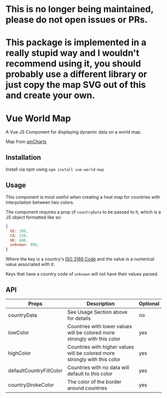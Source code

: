 # This is no longer being maintained, please do not open issues or PRs.
# This package is implemented in a really stupid way and I wouldn't recommend using it, you should probably use a different library or just copy the map SVG out of this and create your own.

# Vue World Map

A Vue JS Component for displaying dynamic data on a world map.

Map from [amCharts](https://www.amcharts.com/svg-maps/?map=world)

## Installation

Install via npm using `npm install vue-world-map`

## Usage

This component is most useful when creating a heat map for countries with interpolation between two colors.

The component requires a prop of `countryData` to be passed to it, which is a JS
object formatted like so:

``` javascript
{
  US: 100,
  CA: 120,
  UK: 400,
  unknown: 999,
}
```

Where the key is a country's
[ISO 3166 Code](https://en.wikipedia.org/wiki/ISO_3166) and the value is a
numerical value associated with it.

Keys that have a country code of `unknown` will not have their values parsed.

## API

| Props | Description | Optional |
| --- | --- | --- |
| countryData | See Usage Section above for details  | no |
| lowColor | Countries with lower values will be colored more strongly with this color | yes |
| highColor | Countries with higher values will be colored more strongly with this color | yes |
| defaultCountryFillColor | Countries with no data will default to this color | yes |
| countryStrokeColor | The color of the border around countries | yes |
